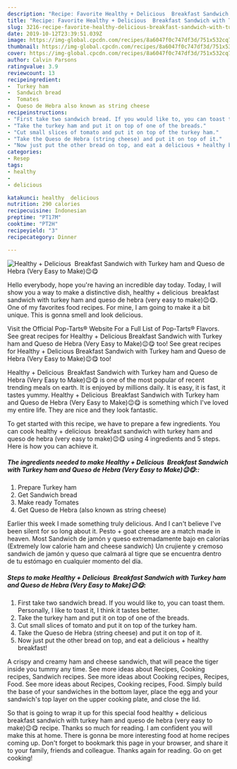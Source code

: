 ```yaml
---
description: "Recipe: Favorite Healthy + Delicious  Breakfast Sandwich with Turkey ham and Queso de Hebra (Very Easy to Make)😉😋"
title: "Recipe: Favorite Healthy + Delicious  Breakfast Sandwich with Turkey ham and Queso de Hebra (Very Easy to Make)😉😋"
slug: 3216-recipe-favorite-healthy-delicious-breakfast-sandwich-with-turkey-ham-and-queso-de-hebra-very-easy-to-make
date: 2019-10-12T23:39:51.039Z
image: https://img-global.cpcdn.com/recipes/8a6047f0c747df3d/751x532cq70/healthy-delicious-breakfast-sandwich-with-turkey-ham-and-queso-de-hebra-very-easy-to-make😉😋-recipe-main-photo.jpg
thumbnail: https://img-global.cpcdn.com/recipes/8a6047f0c747df3d/751x532cq70/healthy-delicious-breakfast-sandwich-with-turkey-ham-and-queso-de-hebra-very-easy-to-make😉😋-recipe-main-photo.jpg
cover: https://img-global.cpcdn.com/recipes/8a6047f0c747df3d/751x532cq70/healthy-delicious-breakfast-sandwich-with-turkey-ham-and-queso-de-hebra-very-easy-to-make😉😋-recipe-main-photo.jpg
author: Calvin Parsons
ratingvalue: 3.9
reviewcount: 13
recipeingredient:
-  Turkey ham
-  Sandwich bread
-  Tomates
-  Queso de Hebra also known as string cheese
recipeinstructions:
- "First take two sandwich bread. If you would like to, you can toast them. Personally, I like to toast it, I think it tastes better."
- "Take the turkey ham and put it on top of one of the breads."
- "Cut small slices of tomato and put it on top of the turkey ham."
- "Take the Queso de Hebra (string cheese) and put it on top of it."
- "Now just put the other bread on top, and eat a delicious + healthy breakfast!"
categories:
- Resep
tags:
- healthy
- 
- delicious

katakunci: healthy  delicious
nutrition: 290 calories
recipecuisine: Indonesian
preptime: "PT17M"
cooktime: "PT2H"
recipeyield: "3"
recipecategory: Dinner

---
```



![Healthy + Delicious  Breakfast Sandwich with Turkey ham and Queso de Hebra (Very Easy to Make)😉😋](https://img-global.cpcdn.com/recipes/8a6047f0c747df3d/751x532cq70/healthy-delicious-breakfast-sandwich-with-turkey-ham-and-queso-de-hebra-very-easy-to-make😉😋-recipe-main-photo.jpg)

Hello everybody, hope you're having an incredible day today. Today, I will show you a way to make a distinctive dish, healthy + delicious  breakfast sandwich with turkey ham and queso de hebra (very easy to make)😉😋. One of my favorites food recipes. For mine, I am going to make it a bit unique. This is gonna smell and look delicious.

Visit the Official Pop-Tarts® Website For a Full List of Pop-Tarts® Flavors. See great recipes for Healthy + Delicious Breakfast Sandwich with Turkey ham and Queso de Hebra (Very Easy to Make)😉😋 too! See great recipes for Healthy + Delicious Breakfast Sandwich with Turkey ham and Queso de Hebra (Very Easy to Make)😉😋 too!

Healthy + Delicious  Breakfast Sandwich with Turkey ham and Queso de Hebra (Very Easy to Make)😉😋 is one of the most popular of recent trending meals on earth. It is enjoyed by millions daily. It is easy, it is fast, it tastes yummy. Healthy + Delicious  Breakfast Sandwich with Turkey ham and Queso de Hebra (Very Easy to Make)😉😋 is something which I've loved my entire life. They are nice and they look fantastic.


To get started with this recipe, we have to prepare a few ingredients. You can cook healthy + delicious  breakfast sandwich with turkey ham and queso de hebra (very easy to make)😉😋 using 4 ingredients and 5 steps. Here is how you can achieve it.

##### The ingredients needed to make Healthy + Delicious  Breakfast Sandwich with Turkey ham and Queso de Hebra (Very Easy to Make)😉😋::

1. Prepare  Turkey ham
1. Get  Sandwich bread
1. Make ready  Tomates
1. Get  Queso de Hebra (also known as string cheese)


Earlier this week I made something truly delicious. And I can&#39;t believe I&#39;ve been silent for so long about it. Pesto + goat cheese are a match made in heaven. Most Sandwich de jamón y queso extremadamente bajo en calorías (Extremely low calorie ham and cheese sandwich) Un crujiente y cremoso sandwich de jamón y queso que calmará al tigre que se encuentra dentro de tu estómago en cualquier momento del día. 

##### Steps to make Healthy + Delicious  Breakfast Sandwich with Turkey ham and Queso de Hebra (Very Easy to Make)😉😋:

1. First take two sandwich bread. If you would like to, you can toast them. Personally, I like to toast it, I think it tastes better.
1. Take the turkey ham and put it on top of one of the breads.
1. Cut small slices of tomato and put it on top of the turkey ham.
1. Take the Queso de Hebra (string cheese) and put it on top of it.
1. Now just put the other bread on top, and eat a delicious + healthy breakfast!


A crispy and creamy ham and cheese sandwich, that will peace the tiger inside you tummy any time. See more ideas about Recipes, Cooking recipes, Sandwich recipes. See more ideas about Cooking recipes, Recipes, Food. See more ideas about Recipes, Cooking recipes, Food. Simply build the base of your sandwiches in the bottom layer, place the egg and your sandwich&#39;s top layer on the upper cooking plate, and close the lid. 

So that is going to wrap it up for this special food healthy + delicious  breakfast sandwich with turkey ham and queso de hebra (very easy to make)😉😋 recipe. Thanks so much for reading. I am confident you will make this at home. There is gonna be more interesting food at home recipes coming up. Don't forget to bookmark this page in your browser, and share it to your family, friends and colleague. Thanks again for reading. Go on get cooking!

